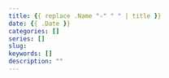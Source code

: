 ```yaml
---
title: {{ replace .Name "-" " " | title }}
date: {{ .Date }}
categories: []
series: []
slug: 
keywords: []
description: ""
---
```



